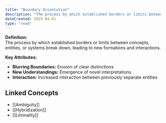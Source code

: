 ```yaml
---
title: "Boundary Dissolution"
description: "The process by which established borders or limits between concepts, entities, or systems break down, leading to new formations and interactions."
dateCreated: 2025-04-01
type: "read"
---
```


**Definition:**  
The process by which established borders or limits between concepts, entities, or systems break down, leading to new formations and interactions.

**Key Attributes:**  
- **Blurring Boundaries:** Erosion of clear distinctions  
- **New Understandings:** Emergence of novel interpretations  
- **Interaction:** Increased interaction between previously separate entities

## Linked Concepts
- [[Ambiguity]]
- [[Hybridization]]
- [[Liminality]]
